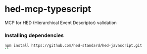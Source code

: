 # hed-mcp-typescript
MCP for HED (Hierarchical Event Descriptor) validation


### Installing dependencies

```bash
npm install https://github.com/hed-standard/hed-javascript.git
``
